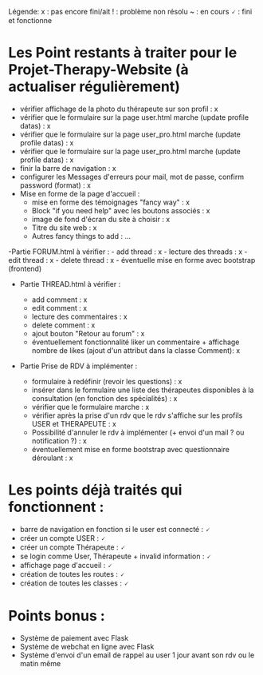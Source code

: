 Légende:
x : pas encore fini/ait
! : problème non résolu
~ : en cours
🗸 : fini et fonctionne


# Les Point restants à traiter pour le Projet-Therapy-Website (à actualiser régulièrement)

- vérifier affichage de la photo du thérapeute sur son profil : x
- vérifier que le formulaire sur la page user.html marche (update profile datas) : x
- vérifier que le formulaire sur la page user_pro.html marche (update profile datas) : x
- vérifier que le formulaire sur la page user_pro.html marche (update profile datas) : x
- finir la barre de navigation : x
- configurer les Messages d'erreurs pour mail, mot de passe, confirm password (format) : x
- Mise en forme de la page d'accueil :
    - mise en forme des témoignages "fancy way" : x
    - Block "if you need help" avec les boutons associés : x
    - image de fond d'écran du site à choisir : x
    - Titre du site web : x
    - Autres fancy things to add : ...

-Partie FORUM.html à vérifier :
    - add thread : x
    - lecture des threads : x
    - edit thread : x
    - delete thread : x
    - éventuelle mise en forme avec bootstrap (frontend)
  
- Partie THREAD.html à vérifier :
    - add comment : x
    - edit comment : x
    - lecture des commentaires : x
    - delete comment : x
    - ajout bouton "Retour au forum" : x
    - éventuellement fonctionnalité liker un commentaire + affichage nombre de likes (ajout d'un attribut dans la classe Comment): x

- Partie Prise de RDV à implémenter :
    - formulaire à redéfinir (revoir les questions) : x
    - insérer dans le formulaire une liste des thérapeutes disponibles à la consultation (en fonction des spécialités) : x
    - vérifier que le formulaire marche : x
    - vérifier après la prise d'un rdv que le rdv s'affiche sur les profils USER et THERAPEUTE : x
    - Possibilité d'annuler le rdv à implémenter (+ envoi d'un mail ? ou notification ?) : x
    - éventuellement mise en forme bootstrap avec questionnaire déroulant : x


# Les points déjà traités qui fonctionnent :

- barre de navigation en fonction si le user est connecté : 🗸
- créer un compte USER : 🗸
- créer un compte Thérapeute : 🗸
- se login comme User, Thérapeute + invalid information : 🗸
- affichage page d'accueil : 🗸
- création de toutes les routes : 🗸
- création de toutes les classes : 🗸


# Points bonus :
- Système de paiement avec Flask
- Système de webchat en ligne avec Flask
- Système d'envoi d'un email de rappel au user 1 jour avant son rdv ou le matin même
